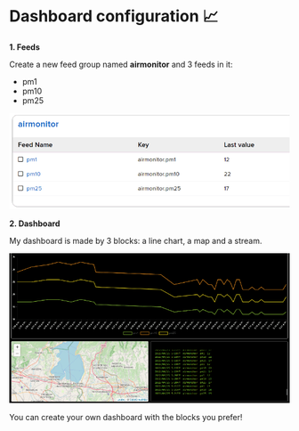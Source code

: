# Dashboard configuration :chart_with_upwards_trend:

**1. Feeds**

Create a new feed group named **airmonitor** and 3 feeds in it:

 - pm1
 - pm10
 - pm25
 
![](https://github.com/lucadentella/WioAirMonitor/raw/main/images/aio-feeds.png)

**2. Dashboard**

My dashboard is made by 3 blocks: a line chart, a map and a stream.

![](https://github.com/lucadentella/WioAirMonitor/raw/main/images/aio-dash.png)

You can create your own dashboard with the blocks you prefer!
